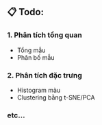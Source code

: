 ## 📋 Todo:

### 1. Phân tích tổng quan
- Tổng mẫu
- Phân bố mẫu

### 2. Phân tích đặc trưng
- Histogram màu
- Clustering bằng t-SNE/PCA
### etc...

